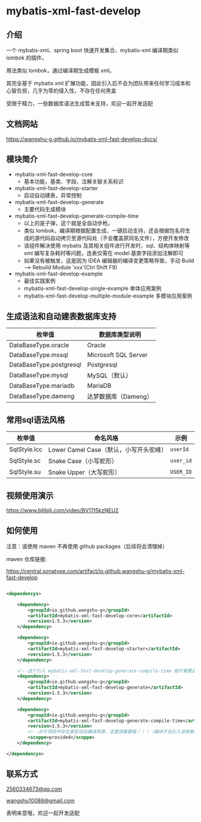 # mybatis-xml-fast-develop

## 介绍

一个 mybatis-xml、spring boot 快速开发集合、mybatis-xml 编译期类似 lombok 的插件。

用法类似 lombok，通过编译期生成模板 xml。

其完全基于 mybatis xml 扩展功能，因此引入后不会为团队带来任何学习成本和心智负担，几乎为零的侵入性，不存在任何黑盒

受限于精力，一些数据库语法生成暂未支持，欢迎一起开发适配

## 文档网站

https://wangshu-g.github.io/mybatis-xml-fast-develop-docs/

## 模块简介

+ mybatis-xml-fast-develop-core
    + 基本功能，基类、字段、注解关联关系标识
+ mybatis-xml-fast-develop-starter
    + 启动自动建表，异常控制
+ mybatis-xml-fast-develop-generate
    + 主要代码生成模块
+ mybatis-xml-fast-develop-generate-compile-time
    + 以上的是子弹，这个就是全自动步枪。
    + 类似 lombok，编译期根据配置生成，一键启动支持，还会根据包名将生成的源代码自动拷贝至源代码处（不会覆盖原同名文件），方便开发修改
    + 该组件解决使用 mybatis 及其相关组件进行开发时，sql、结构体映射等 xml 编写复杂耗时等问题，连表仅需在 model 基类字段添加注解即可
    + 如果没有被触发，这是因为 IDEA 编辑器的编译变更策略导致，手动 Build --> Rebuild Module 'xxx'(Ctrl Shift F9)
+ mybatis-xml-fast-develop-example
    + 最佳实践案例
    + mybatis-xml-fast-develop-single-example 单体应用案例
    + mybatis-xml-fast-develop-multiple-module-example 多模块应用案例

## 生成语法和自动建表数据库支持

| 枚举值                     | 数据库类型说明              | 
|-------------------------|----------------------|
| DataBaseType.oracle     | Oracle               |
| DataBaseType.mssql      | Microsoft SQL Server |
| DataBaseType.postgresql | Postgresql           |
| DataBaseType.mysql      | MySQL（默认）            |
| DataBaseType.mariadb    | MariaDB              |
| DataBaseType.dameng     | 达梦数据库（Dameng）        |

## 常用sql语法风格

| 枚举值          | 命名风格                        | 示例        |
|--------------|-----------------------------|-----------|
| SqlStyle.lcc | Lower Camel Case（默认，小写开头驼峰） | `userId`  |
| SqlStyle.sc  | Snake Case（小写蛇形）            | `user_id` |
| SqlStyle.su  | Snake Upper（大写蛇形）           | `USER_ID` |

## 视频使用演示

https://www.bilibili.com/video/BV17t5kzNEU2

## 如何使用

注意：请使用 maven 不再使用 github packages（后续将会清理掉）

maven 仓库链接:

https://central.sonatype.com/artifact/io.github.wangshu-g/mybatis-xml-fast-develop

```xml

<dependencys>

    <dependency>
        <groupId>io.github.wangshu-g</groupId>
        <artifactId>mybatis-xml-fast-develop-core</artifactId>
        <version>1.5.3</version>
    </dependency>

    <dependency>
        <groupId>io.github.wangshu-g</groupId>
        <artifactId>mybatis-xml-fast-develop-starter</artifactId>
        <version>1.5.3</version>
    </dependency>

    <!--这个引入 mybatis-xml-fast-develop-generate-compile-time 就不需要自己手动调用生成了-->
    <dependency>
        <groupId>io.github.wangshu-g</groupId>
        <artifactId>mybatis-xml-fast-develop-generate</artifactId>
        <version>1.5.3</version>
    </dependency>

    <dependency>
        <groupId>io.github.wangshu-g</groupId>
        <artifactId>mybatis-xml-fast-develop-generate-compile-time</artifactId>
        <version>1.5.3</version>
        <!--对于项目中存在某些动态编译场景，这里很重要哦！！！（编译不会引入该依赖）-->
        <scoppe>provided</scoppe>
    </dependency>

</dependencys>

```

## 联系方式

2560334673@qq.com

wangshu10086@gmail.com

表明来意哦，欢迎一起开发适配